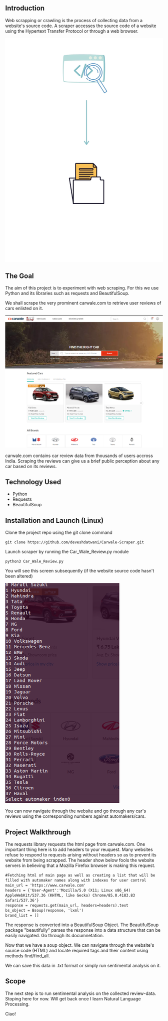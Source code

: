 ## Introduction

Web scrapping or crawling is the process of collecting data from a website's source code. A scraper accesses the source code of a website using the Hypertext Transfer Protocol or through a web browser.

![](https://github.com/deveshdatwani/Carwale-Scraper/blob/master/scrape.jpg)

## The Goal

The aim of this project is to experiment with web scraping. For this we use Python and its libraries such as requests and BeautifulSoup.

We shall scrape the very prominent carwale.com to retrieve user reviews of cars enlisted on it.

![](https://github.com/deveshdatwani/Carwale-Scraper/blob/master/carwale.PNG)

carwale.com contains car review data from thousands of users accross India. Scraping the reviews can give us a brief public perception about any car based on its reviews.

## Technology Used

* Python 
* Requests
* BeautifulSoup

## Installation and Launch (Linux)

Clone the project repo using the git clone command

``` 
git clone https://github.com/deveshdatwani/Carwale-Scraper.git
```

Launch scraper by running the Car_Wale_Review.py module 

```
python3 Car_Wale_Review.py
```

You will see this screen subsequently (if the website source code hasn't been altered)

![](https://github.com/deveshdatwani/Carwale-Scraper/blob/master/scraper-car.png)

You can now navigate through the website and go through any car's reviews using the corresponding numbers against automakers/cars.

## Project Walkthrough

The requests library requests the html page from carwale.com. One important thing here is to add headers to your reuquest. Many websites refuse to respond to requests arising without headers so as to prevent its website from being scrapped. The header show below fools the website servers in believing that a Mozilla Firefox browser is making this request.

```
#Fetching html of main page as well as creating a list that will be filled with automaker names along with indexes for user control
main_url = 'https://www.carwale.com'
headers = {'User-Agent':'Mozilla/5.0 (X11; Linux x86_64) AppleWebKit/537.36 (KHTML, like Gecko) Chrome/85.0.4183.83 Safari/537.36'}
response = requests.get(main_url, headers=headers).text
bs_object = Bsoup(response, 'lxml')
brand_list = []
```

The response is converted into a BeautifulSoup Object. The BeautifulSoup package "beautifully" parses the response into a data structure that can be easily navigated. Go through its documnetation.

Now that we have a soup object. We can navigate through the website's source code (HTML) and locate required tags and their content using methods find/find_all.

We can save this data in .txt format or simply run sentimental analysis on it.

## Scope

The next step is to run sentimental analysis on the collected review-data. Stoping here for now. Will get back once I learn Natural Language Processing.

Ciao!
